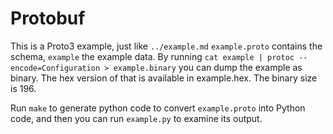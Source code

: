 # Protobuf

This is a Proto3 example, just like `../example.md`
`example.proto` contains the schema, `example` the example data.
By running `cat example | protoc --encode=Configuration > example.binary` you can dump
the example as binary. The hex version of that is available in example.hex.
The binary size is 196.

Run `make` to generate python code to convert `example.proto` into Python
code, and then you can run `example.py` to examine its output.
